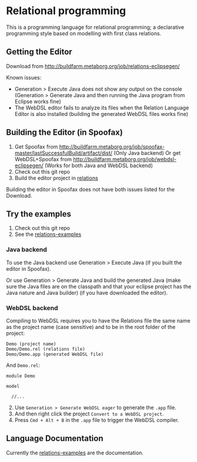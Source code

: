 # Relational programming

This is a programming language for relational programming; a declarative programming style based on modelling with first class relations.

## Getting the Editor

Download from http://buildfarm.metaborg.org/job/relations-eclipsegen/

Known issues:

* Generation > Execute Java does not show any output on the console (Generation > Generate Java and then running the Java program from Eclipse works fine)
* The WebDSL editor fails to analyze its files when the Relation Language Editor is also installed (building the generated WebDSL files works fine)

## Building the Editor (in Spoofax)

1. Get Spoofax from http://buildfarm.metaborg.org/job/spoofax-master/lastSuccessfulBuild/artifact/dist/ (Only Java backend)
   Or get WebDSL+Spoofax from http://buildfarm.metaborg.org/job/webdsl-eclipsegen/ (Works for both Java and WebDSL backend)
2. Check out this git repo
3. Build the editor project in [relations](relations)

Building the editor in Spoofax does not have both issues listed for the Download.


## Try the examples

1. Check out this git repo
2. See the [relations-examples](relations-examples)

### Java backend

To use the Java backend use Generation > Execute Java (if you built the editor in Spoofax).

Or use Generation > Generate Java and build the generated Java (make sure the Java files are on the classpath and that your eclipse project has the Java nature and Java builder) (if you have downloaded the editor).

### WebDSL backend

Compiling to WebDSL requires you to have the Relations file the same name as the project name (case sensitive) and to be in the root folder of the project:

```
Demo (project name)
Demo/Demo.rel (relations file)
Demo/Demo.app (generated WebDSL file)
```

And `Demo.rel`:

```
module Demo

model

  //...
```

2. Use `Generation > Generate WebDSL eager` to generate the `.app` file.
3. And then right click the project `Convert to a WebDSL project`.
4. Press `Cmd + Alt + B` in the `.app` file to trigger the WebDSL compiler.
 
## Language Documentation

Currently the [relations-examples](relations-examples) are the documentation.
